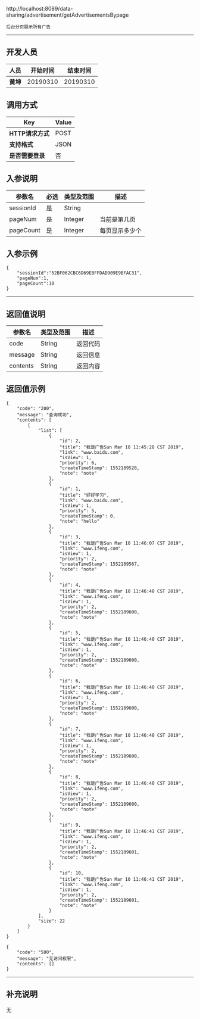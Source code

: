 http://localhost:8089/data-sharing/advertisement/getAdvertisementsBypage

```
后台分页展示所有广告
```
---
## 开发人员
| 人员     | 开始时间 | 结束时间 |
| -------- | :------: | :------: |
| **黄坤** | 20190310 | 20190310 |

## 调用方式

| Key              | Value |
| ---------------- | ----- |
| **HTTP请求方式** | POST  |
| **支持格式**     | JSON  |
| **是否需要登录** | 否    |

## 入参说明



| 参数名    | 必选 | 类型及范围 | 描述           |
| --------- | ---- | ---------- | -------------- |
| sessionId | 是   | String     |                |
| pageNum   | 是   | Integer    | 当前是第几页   |
| pageCount | 是   | Integer    | 每页显示多少个 |

## 入参示例
```
{
	"sessionId":"52BF062CBC6D69EBFFDAD909E9BFAC31",
	"pageNum":1,
	"pageCount":10
}
```

---

## 返回值说明
| 参数名      | 类型及范围  | 描述   |
| -------- | ------ | ---- |
| code     | String | 返回代码 |
| message  | String | 返回信息 |
| contents | String | 返回内容 |

## 返回值示例
```
{
    "code": "200",
    "message": "查询成功",
    "contents": [
        {
            "list": [
                {
                    "id": 2,
                    "title": "我是广告Sun Mar 10 11:45:28 CST 2019",
                    "link": "www.baidu.com",
                    "isView": 1,
                    "priority": 6,
                    "createTimeStamp": 1552189528,
                    "note": "note"
                },
                {
                    "id": 1,
                    "title": "好好学习",
                    "link": "www.baidu.com",
                    "isView": 1,
                    "priority": 5,
                    "createTimeStamp": 0,
                    "note": "hello"
                },
                {
                    "id": 3,
                    "title": "我是广告Sun Mar 10 11:46:07 CST 2019",
                    "link": "www.ifeng.com",
                    "isView": 1,
                    "priority": 2,
                    "createTimeStamp": 1552189567,
                    "note": "note"
                },
                {
                    "id": 4,
                    "title": "我是广告Sun Mar 10 11:46:40 CST 2019",
                    "link": "www.ifeng.com",
                    "isView": 1,
                    "priority": 2,
                    "createTimeStamp": 1552189600,
                    "note": "note"
                },
                {
                    "id": 5,
                    "title": "我是广告Sun Mar 10 11:46:40 CST 2019",
                    "link": "www.ifeng.com",
                    "isView": 1,
                    "priority": 2,
                    "createTimeStamp": 1552189600,
                    "note": "note"
                },
                {
                    "id": 6,
                    "title": "我是广告Sun Mar 10 11:46:40 CST 2019",
                    "link": "www.ifeng.com",
                    "isView": 1,
                    "priority": 2,
                    "createTimeStamp": 1552189600,
                    "note": "note"
                },
                {
                    "id": 7,
                    "title": "我是广告Sun Mar 10 11:46:40 CST 2019",
                    "link": "www.ifeng.com",
                    "isView": 1,
                    "priority": 2,
                    "createTimeStamp": 1552189600,
                    "note": "note"
                },
                {
                    "id": 8,
                    "title": "我是广告Sun Mar 10 11:46:40 CST 2019",
                    "link": "www.ifeng.com",
                    "isView": 1,
                    "priority": 2,
                    "createTimeStamp": 1552189600,
                    "note": "note"
                },
                {
                    "id": 9,
                    "title": "我是广告Sun Mar 10 11:46:41 CST 2019",
                    "link": "www.ifeng.com",
                    "isView": 1,
                    "priority": 2,
                    "createTimeStamp": 1552189601,
                    "note": "note"
                },
                {
                    "id": 10,
                    "title": "我是广告Sun Mar 10 11:46:41 CST 2019",
                    "link": "www.ifeng.com",
                    "isView": 1,
                    "priority": 2,
                    "createTimeStamp": 1552189601,
                    "note": "note"
                }
            ],
            "size": 22
        }
    ]
}
```

```
{
    "code": "500",
    "message": "无访问权限",
    "contents": []
}
```
---

## 补充说明
无